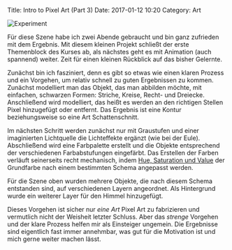 Title: Intro to Pixel Art (Part 3)
Date: 2017-01-12 10:20
Category: Art

![Experiment]({filename}/images/scene.png)

Für diese Szene habe ich zwei Abende gebraucht und bin ganz zufrieden mit dem Ergebnis. Mit diesem kleinen Projekt schließt der erste Themenblock des Kurses ab, als nächstes geht es mit Animation (auch spannend) weiter. Zeit für einen kleinen Rückblick auf das bisher Gelernte.

Zunächst bin ich fasziniert, denn es gibt so etwas wie einen klaren Prozess und ein Vorgehen, um relativ schnell zu guten Ergebnissen zu kommen. Zunächst modelliert man das Objekt, das man abbilden möchte, mit einfachen, schwarzen Formen: Striche, Kreise, Recht- und Dreiecke. Anschließend wird modelliert, das heißt es werden an den richtigen Stellen Pixel hinzugefügt oder entfernt. Das Ergebnis ist eine Kontur beziehungsweise so eine Art Schattenschnitt.

Im nächsten Schritt werden zunächst nur mit Graustufen und einer imaginierten Lichtquelle die Lichteffekte ergänzt (wie bei der Eule). Abschließend wird eine Farbpalette erstellt und die Objekte entsprechend der verschiedenen Farbabstufungen eingefärbt. Das Erstellen der Farben verläuft seinerseits recht mechanisch, indem [Hue, Saturation und Value](https://en.wikipedia.org/wiki/HSL_and_HSV) der Grundfarbe nach einem bestimmten Schema angepasst werden. 

Für die Szene oben wurden mehrere Objekte, die nach diesem Schema entstanden sind, auf verschiedenen Layern angeordnet. Als Hintergrund wurde ein weiterer Layer für den Himmel hinzugefügt. 

Dieses Vorgehen ist sicher nur *eine Art* Pixel Art zu fabrizieren und vermutlich nicht der Weisheit letzter Schluss. Aber das *strenge* Vorgehen und der klare Prozess helfen mir als Einsteiger ungemein. Die Ergebnisse sind eigentlich fast immer annehmbar, was gut für die Motivation ist und mich gerne weiter machen lässt.